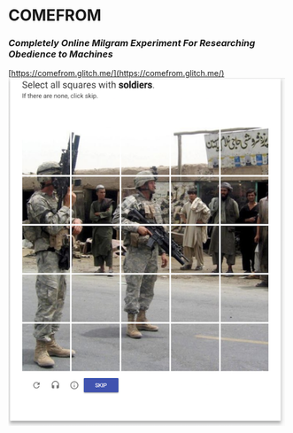 # COMEFROM
### _Completely Online Milgram Experiment For Researching Obedience to Machines_
[https://comefrom.glitch.me/](https://comefrom.glitch.me/)
<img alt="Soldiers" src="doc/images/example.png" width="500" />

